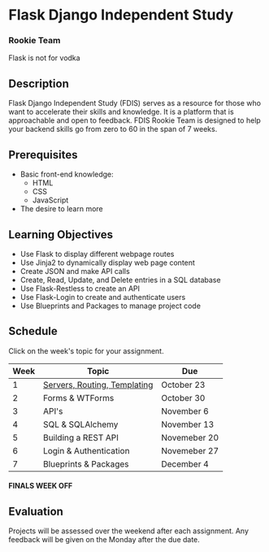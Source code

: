 # Flask Django Independent Study
### Rookie Team

Flask is not for vodka

## Description

Flask Django Independent Study (FDIS) serves as a resource for those who want to accelerate their skills and knowledge.
It is a platform that is approachable and open to feedback.
FDIS Rookie Team is designed to help your backend skills go from zero to 60 in the span of 7 weeks.

## Prerequisites

* Basic front-end knowledge:
  * HTML
  * CSS
  * JavaScript
* The desire to learn more

## Learning Objectives

* Use Flask to display different webpage routes
* Use Jinja2 to dynamically display web page content
* Create JSON and make API calls
* Create, Read, Update, and Delete entries in a SQL database
* Use Flask-Restless to create an API
* Use Flask-Login to create and authenticate users
* Use Blueprints and Packages to manage project code

## Schedule

Click on the week's topic for your assignment.

Week | Topic | Due
---- | ---- | ----
1 | [Servers, Routing, Templating](https://github.com/flask-django-independent-study/rookie/blob/master/Assignments/Week-1-Halloween-Party.md) | October 23
2 | Forms & WTForms | October 30
3 | API's | November 6
4 | SQL & SQLAlchemy | November 13
5 | Building a REST API | Novemeber 20
6 | Login & Authentication | Novemeber 27
7 | Blueprints & Packages | December 4

#### FINALS WEEK OFF

## Evaluation

Projects will be assessed over the weekend after each assignment.
Any feedback will be given on the Monday after the due date.
